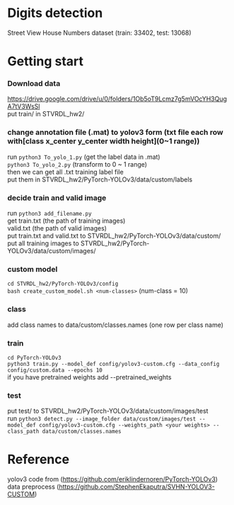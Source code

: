 # Digits detection  
Street View House Numbers dataset (train: 33402, test: 13068)  
# Getting start  
### Download data  
<https://drive.google.com/drive/u/0/folders/1Ob5oT9Lcmz7g5mVOcYH3QugA7tV3WsSl>  
put train/ in STVRDL_hw2/  
### change annotation file (.mat) to yolov3 form (txt file each row with[class x_center y_center width height](0~1 range))  
run `python3 To_yolo_1.py`  (get the label data in .mat)  
    `python3 To_yolo_2.py`  (transform to 0 ~ 1 range)  
then we can get all .txt training label file  
put them in STVRDL_hw2/PyTorch-YOLOv3/data/custom/labels
### decide train and valid image  
run `python3 add_filename.py`  
get train.txt (the path of training images)  
    valid.txt (the path of valid images)  
put train.txt and valid.txt to STVRDL_hw2/PyTorch-YOLOv3/data/custom/  
put all training images to STVRDL_hw2/PyTorch-YOLOv3/data/custom/images/  
### custom model  
`cd STVRDL_hw2/PyTorch-YOLOv3/config`  
`bash create_custom_model.sh <num-classes>` (num-class = 10)  
### class  
add class names to data/custom/classes.names (one row per class name)  
### train  
`cd PyTorch-YOLOv3`  
`python3 train.py --model_def config/yolov3-custom.cfg --data_config config/custom.data --epochs 10`  
if you have pretrained weights add --pretrained_weights <your weights>  
### test  
put test/ to STVRDL_hw2/PyTorch-YOLOv3/data/custom/images/test  
run `python3 detect.py --image_folder data/custom/images/test --model_def config/yolov3-custom.cfg --weights_path <your weights> --class_path data/custom/classes.names`  
# Reference  
yolov3 code from (https://github.com/eriklindernoren/PyTorch-YOLOv3)
data preprocess (https://github.com/StephenEkaputra/SVHN-YOLOV3-CUSTOM)
